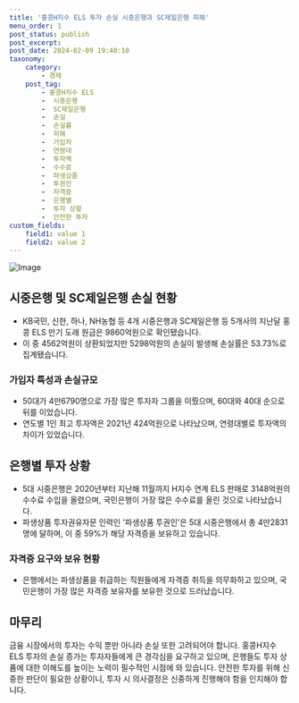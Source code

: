 ```yaml
---
title: '홍콩H지수 ELS 투자 손실 시중은행과 SC제일은행 피해'
menu_order: 1
post_status: publish
post_excerpt: 
post_date: 2024-02-09 19:40:10
taxonomy:
    category:
        - 경제
    post_tag:
        - 홍콩H지수 ELS
        -  시중은행
        -  SC제일은행
        -  손실
        -  손실률
        -  피해
        -  가입자
        -  연령대
        -  투자액
        -  수수료
        -  파생상품
        -  투권인
        -  자격증
        -  은행별
        -  투자 상황
        -  안전한 투자
custom_fields:
    field1: value 1
    field2: value 2
---
```


![Image](https://imgnews.pstatic.net/image/003/2024/02/09/NISI20240130_0020213606_web_20240130112446_20240209162806475.jpg?type=w647)

## 시중은행 및 SC제일은행 손실 현황
- KB국민, 신한, 하나, NH농협 등 4개 시중은행과 SC제일은행 등 5개사의 지난달 홍콩 ELS 만기 도래 원금은 9860억원으로 확인됐습니다.
- 이 중 4562억원이 상환되었지만 5298억원의 손실이 발생해 손실률은 53.73%로 집계됐습니다.
### 가입자 특성과 손실규모
- 50대가 4만6790명으로 가장 많은 투자자 그룹을 이뤘으며, 60대와 40대 순으로 뒤를 이었습니다.
- 연도별 1인 최고 투자액은 2021년 424억원으로 나타났으며, 연령대별로 투자액의 차이가 있었습니다.
## 은행별 투자 상황
- 5대 시중은행은 2020년부터 지난해 11월까지 H지수 연계 ELS 판매로 3148억원의 수수료 수입을 올렸으며, 국민은행이 가장 많은 수수료를 올린 것으로 나타났습니다.
- 파생상품 투자권유자문 인력인 '파생상품 투권인'은 5대 시중은행에서 총 4만2831명에 달하며, 이 중 59%가 해당 자격증을 보유하고 있습니다.
### 자격증 요구와 보유 현황
- 은행에서는 파생상품을 취급하는 직원들에게 자격증 취득을 의무화하고 있으며, 국민은행이 가장 많은 자격증 보유자를 보유한 것으로 드러났습니다.
  
## 마무리
금융 시장에서의 투자는 수익 뿐만 아니라 손실 또한 고려되어야 합니다. 홍콩H지수 ELS 투자의 손실 증가는 투자자들에게 큰 경각심을 요구하고 있으며, 은행들도 투자 상품에 대한 이해도를 높이는 노력이 필수적인 시점에 와 있습니다. 안전한 투자를 위해 신중한 판단이 필요한 상황이니, 투자 시 의사결정은 신중하게 진행해야 함을 인지해야 합니다.
